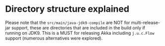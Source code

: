 Directory structure explained
=============================

Please note that the `src/main/java-jdk9-compile` are NOT for multi-release-jar support,
these are directories that are included in the build only if running on JDK9.
This is a MUST for releasing Akka including `j.u.c.Flow` support (numerous alternatives were explored).
